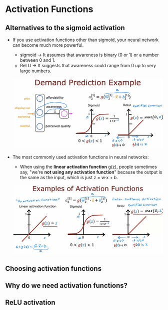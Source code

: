 # Activation Functions

## Alternatives to the sigmoid activation

- If you use activation functions other than sigmoid, your neural network can become much more powerful.

  - sigmoid &rarr; It assumes that awareness is binary (0 or 1) or a number between 0 and 1.
  - ReLU &rarr; It suggests that awareness could range from 0 up to very large numbers.

  ![alt text](resources/notes/01.png)

- The most commonly used activation functions in neural networks:

  - When using the **linear activation function** g(z), people sometimes say, "we're **not using any activation function**" because the output is the same as the input, which is just z = w&middot;x + b.

  ![alt text](resources/notes/02.png)

## Choosing activation functions

## Why do we need activation functions?

## ReLU activation
